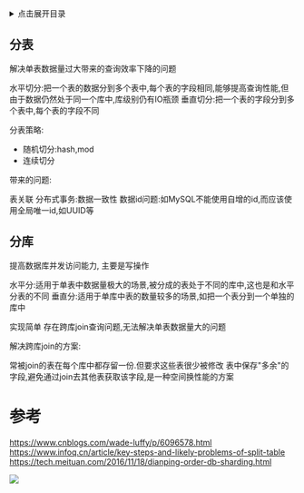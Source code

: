 <details>
<summary>点击展开目录</summary>
<!-- TOC -->

    - [分表](#分表)
    - [分库](#分库)
- [参考](#参考)

<!-- /TOC -->
</details>


## 分表

解决单表数据量过大带来的查询效率下降的问题

水平切分:把一个表的数据分到多个表中,每个表的字段相同,能够提高查询性能,但由于数据仍然处于同一个库中,库级别仍有IO瓶颈
垂直切分:把一个表的字段分到多个表中,每个表的字段不同

分表策略:
* 随机切分:hash,mod
* 连续切分

带来的问题:

表关联
分布式事务:数据一致性
数据id问题:如MySQL不能使用自增的id,而应该使用全局唯一id,如UUID等

## 分库

提高数据库并发访问能力, 主要是写操作

水平分:适用于单表中数据量极大的场景,被分成的表处于不同的库中,这也是和水平分表的不同
垂直分:适用于单库中表的数量较多的场景,如把一个表分到一个单独的库中

实现简单
存在跨库join查询问题,无法解决单表数据量大的问题

解决跨库join的方案:

常被join的表在每个库中都存留一份.但要求这些表很少被修改
表中保存"多余"的字段,避免通过join去其他表获取该字段,是一种空间换性能的方案


# 参考

https://www.cnblogs.com/wade-luffy/p/6096578.html
https://www.infoq.cn/article/key-steps-and-likely-problems-of-split-table
https://tech.meituan.com/2016/11/18/dianping-order-db-sharding.html


[![](https://static.segmentfault.com/v-5b1df2a7/global/img/creativecommons-cc.svg)](https://creativecommons.org/licenses/by-nc-nd/4.0/)
